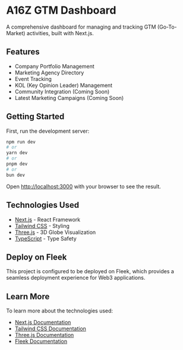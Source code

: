 # A16Z GTM Dashboard

A comprehensive dashboard for managing and tracking GTM (Go-To-Market) activities, built with Next.js.

## Features

- Company Portfolio Management
- Marketing Agency Directory
- Event Tracking
- KOL (Key Opinion Leader) Management
- Community Integration (Coming Soon)
- Latest Marketing Campaigns (Coming Soon)

## Getting Started

First, run the development server:

```bash
npm run dev
# or
yarn dev
# or
pnpm dev
# or
bun dev
```

Open [http://localhost:3000](http://localhost:3000) with your browser to see the result.

## Technologies Used

- [Next.js](https://nextjs.org) - React Framework
- [Tailwind CSS](https://tailwindcss.com) - Styling
- [Three.js](https://threejs.org) - 3D Globe Visualization
- [TypeScript](https://www.typescriptlang.org) - Type Safety

## Deploy on Fleek

This project is configured to be deployed on Fleek, which provides a seamless deployment experience for Web3 applications.

## Learn More

To learn more about the technologies used:

- [Next.js Documentation](https://nextjs.org/docs)
- [Tailwind CSS Documentation](https://tailwindcss.com/docs)
- [Three.js Documentation](https://threejs.org/docs)
- [Fleek Documentation](https://docs.fleek.co)
